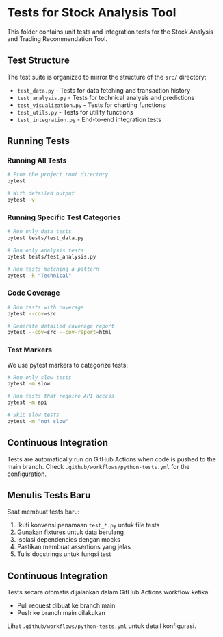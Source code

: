 # Tests for Stock Analysis Tool

This folder contains unit tests and integration tests for the Stock Analysis and Trading Recommendation Tool.

## Test Structure

The test suite is organized to mirror the structure of the `src/` directory:

- `test_data.py` - Tests for data fetching and transaction history
- `test_analysis.py` - Tests for technical analysis and predictions
- `test_visualization.py` - Tests for charting functions
- `test_utils.py` - Tests for utility functions
- `test_integration.py` - End-to-end integration tests

## Running Tests

### Running All Tests
```bash
# From the project root directory
pytest

# With detailed output
pytest -v
```

### Running Specific Test Categories
```bash
# Run only data tests
pytest tests/test_data.py

# Run only analysis tests
pytest tests/test_analysis.py

# Run tests matching a pattern
pytest -k "Technical"
```

### Code Coverage
```bash
# Run tests with coverage
pytest --cov=src

# Generate detailed coverage report
pytest --cov=src --cov-report=html
```

### Test Markers

We use pytest markers to categorize tests:

```bash
# Run only slow tests
pytest -m slow

# Run tests that require API access
pytest -m api

# Skip slow tests
pytest -m "not slow"
```

## Continuous Integration

Tests are automatically run on GitHub Actions when code is pushed to the main branch. Check `.github/workflows/python-tests.yml` for the configuration.

## Menulis Tests Baru

Saat membuat tests baru:
1. Ikuti konvensi penamaan `test_*.py` untuk file tests
2. Gunakan fixtures untuk data berulang
3. Isolasi dependencies dengan mocks
4. Pastikan membuat assertions yang jelas
5. Tulis docstrings untuk fungsi test

## Continuous Integration

Tests secara otomatis dijalankan dalam GitHub Actions workflow ketika:
- Pull request dibuat ke branch main
- Push ke branch main dilakukan

Lihat `.github/workflows/python-tests.yml` untuk detail konfigurasi.
